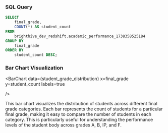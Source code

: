 ### SQL Query
```sql student_grade_distribution
SELECT
    final_grade,
    COUNT(*) AS student_count
FROM
    brighthive_dev_redshift.academic_performance_1738358525184
GROUP BY
    final_grade
ORDER BY
    student_count DESC;
```

### Bar Chart Visualization
<BarChart
    data={student_grade_distribution}
    x=final_grade
    y=student_count
    labels=true
    
/>

This bar chart visualizes the distribution of students across different final grade categories. Each bar represents the count of students for a particular final grade, making it easy to compare the number of students in each category. This is particularly useful for understanding the performance levels of the student body across grades A, B, IP, and F.